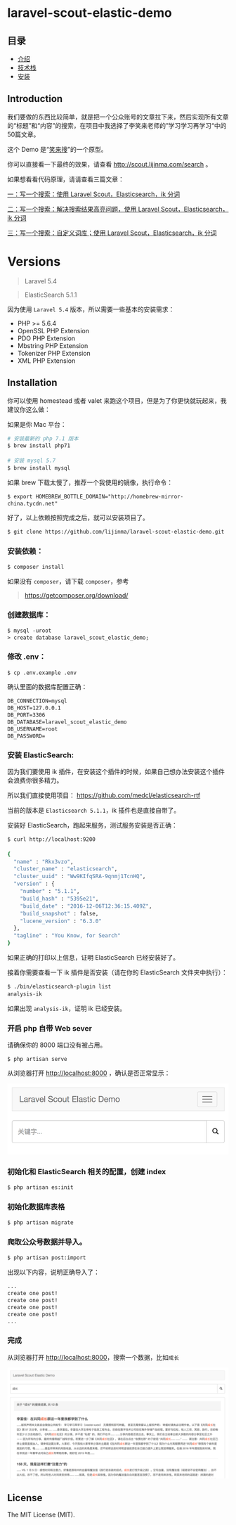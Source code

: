 # laravel-scout-elastic-demo

## 目录

- [介绍](#introduction)
- [技术栈](#versions)
- [安装](#installation)

## Introduction
我们要做的东西比较简单，就是把一个公众账号的文章拉下来，然后实现所有文章的“标题”和“内容”的搜索，在项目中我选择了李笑来老师的”学习学习再学习“中的50篇文章。
 
这个 Demo 是“[笑来搜](http://xiaolai.co)”的一个原型。
 
你可以直接看一下最终的效果，请查看 http://scout.lijinma.com/search 。

如果想看看代码原理，请请查看三篇文章：

[一：写一个搜索：使用 Laravel Scout，Elasticsearch，ik 分词](https://laravel-china.org/articles/4027)

[二：写一个搜索：解决搜索结果高亮问题，使用 Laravel Scout，Elasticsearch，ik 分词](https://laravel-china.org/articles/4038)

[三：写一个搜索：自定义词库；使用 Laravel Scout，Elasticsearch，ik 分词](https://laravel-china.org/articles/4039)

 
# Versions
> Laravel 5.4
 
> ElasticSearch 5.1.1
 
因为使用 `Laravel 5.4` 版本，所以需要一些基本的安装需求：

* PHP >= 5.6.4
* OpenSSL PHP Extension
* PDO PHP Extension
* Mbstring PHP Extension
* Tokenizer PHP Extension
* XML PHP Extension
 
## Installation

你可以使用 homestead 或者 valet 来跑这个项目，但是为了你更快就玩起来，我建议你这么做：

如果是你 Mac 平台：

```bash
# 安装最新的 php 7.1 版本
$ brew install php71

# 安装 mysql 5.7
$ brew install mysql
```
如果 brew 下载太慢了，推荐一个我使用的镜像，执行命令：

```
$ export HOMEBREW_BOTTLE_DOMAIN="http://homebrew-mirror-china.tycdn.net"
```
好了，以上依赖按照完成之后，就可以安装项目了。

```bash
$ git clone https://github.com/lijinma/laravel-scout-elastic-demo.git
```
### 安装依赖：
```bash
$ composer install
```
如果没有 `composer`，请下载 `composer`，参考
> https://getcomposer.org/download/

### 创建数据库：
```
$ mysql -uroot
> create database laravel_scout_elastic_demo;
```
### 修改 .env：
```
$ cp .env.example .env
```
确认里面的数据库配置正确：
```
DB_CONNECTION=mysql
DB_HOST=127.0.0.1
DB_PORT=3306
DB_DATABASE=laravel_scout_elastic_demo
DB_USERNAME=root
DB_PASSWORD=
```
### 安装 ElasticSearch:

因为我们要使用 ik 插件，在安装这个插件的时候，如果自己想办法安装这个插件会浪费你很多精力。

所以我们直接使用项目： https://github.com/medcl/elasticsearch-rtf

当前的版本是 `Elasticsearch 5.1.1`，ik 插件也是直接自带了。

安装好 ElasticSearch，跑起来服务，测试服务安装是否正确：

```bash
$ curl http://localhost:9200

{
  "name" : "Rkx3vzo",
  "cluster_name" : "elasticsearch",
  "cluster_uuid" : "Ww9KIfqSRA-9qnmj1TcnHQ",
  "version" : {
    "number" : "5.1.1",
    "build_hash" : "5395e21",
    "build_date" : "2016-12-06T12:36:15.409Z",
    "build_snapshot" : false,
    "lucene_version" : "6.3.0"
  },
  "tagline" : "You Know, for Search"
}
```
如果正确的打印以上信息，证明 ElasticSearch 已经安装好了。

接着你需要查看一下 ik 插件是否安装（请在你的 ElasticSearch 文件夹中执行）：

```bash
$ ./bin/elasticsearch-plugin list
analysis-ik
```
如果出现 `analysis-ik`，证明 ik 已经安装。

### 开启 php 自带 Web sever
请确保你的 8000 端口没有被占用。
```
$ php artisan serve
```
从浏览器打开 [http://localhost:8000](http://localhost:8000) ，确认是否正常显示：

![demo1](https://raw.githubusercontent.com/lijinma/MyBox/master/demo1.png)

### 初始化和 ElasticSearch 相关的配置，创建 index

```bash
$ php artisan es:init
```

### 初始化数据库表格

```bash
$ php artisan migrate
```

### 爬取公众号数据并导入。

```bash
$ php artisan post:import
```
出现以下内容，说明正确导入了：

```
...
create one post!
create one post!
create one post!
create one post!
...
```
### 完成
从浏览器打开 [http://localhost:8000](http://localhost:8000)，搜索一个数据，比如`成长`

![demo2](https://raw.githubusercontent.com/lijinma/MyBox/master/demo2.png)

## License

The MIT License (MIT).







